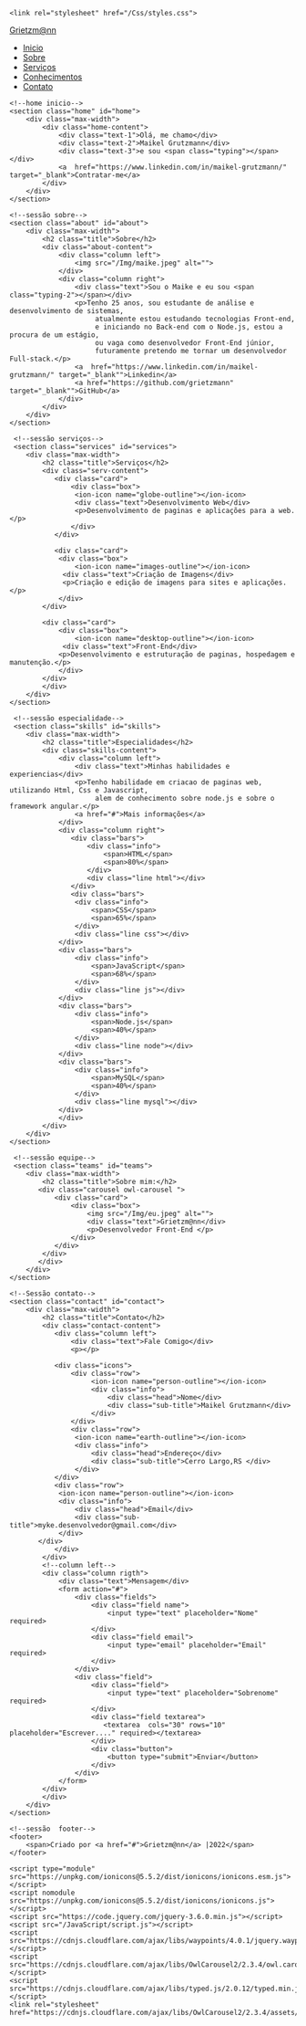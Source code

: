 <!DOCTYPE html>
<html lang="en">
<head>
    <meta charset="UTF-8">
    <meta http-equiv="X-UA-Compatible" content="IE=edge">
    <meta name="viewport" content="width=device-width, initial-scale=1.0">
    <link rel="icon" type="image/png" sizes="16x16"  href="/Img/bug-outline.svg">
    <meta name="msapplication-TileColor" content="#ffffff">
    <meta name="theme-color" content="#ffffff">
    <title>Grietzm@nn</title>

    
    <link rel="stylesheet" href="/Css/styles.css">
</head>
<body>
    <div class="scroll-up-btn">
        <ion-icon name="chevron-up-outline"></ion-icon>
    </div>
    <div class="navbar">
        <div class="max-width">
            <div class="logo"><a href="#">Grietz<span>m@nn</span></a></div>
            <ul class="menu">
                <li><a href="#home">Inicio</a></li>
                <li><a href="#about">Sobre</a></li>
                <li><a href="#services">Serviços</a></li>
                <li><a href="#skills">Conhecimentos</a></li>
                <li><a href="#contact">Contato</a></li>
            </ul>
            <div class="menu-btn">
                <ion-icon name="menu-outline"></ion-icon>
            </div>
        </div>
    </div>

    <!--home inicio-->
    <section class="home" id="home">
        <div class="max-width">
            <div class="home-content">
                <div class="text-1">Olá, me chamo</div>
                <div class="text-2">Maikel Grutzmann</div>
                <div class="text-3">e sou <span class="typing"></span></div>
                <a  href="https://www.linkedin.com/in/maikel-grutzmann/" target="_blank">Contratar-me</a>
            </div>
        </div>
    </section>

    <!--sessão sobre-->
    <section class="about" id="about">
        <div class="max-width">
            <h2 class="title">Sobre</h2>
            <div class="about-content">
                <div class="column left">
                    <img src="/Img/maike.jpeg" alt="">
                </div>
                <div class="column right">
                    <div class="text">Sou o Maike e eu sou <span class="typing-2"></span></div>
                    <p>Tenho 25 anos, sou estudante de análise e desenvolvimento de sistemas,
                         atualmente estou estudando tecnologias Front-end, 
                         e iniciando no Back-end com o Node.js, estou a procura de um estágio, 
                         ou vaga como desenvolvedor Front-End júnior, 
                         futuramente pretendo me tornar um desenvolvedor Full-stack.</p>  
                    <a  href="https://www.linkedin.com/in/maikel-grutzmann/" target="_blank"">Linkedin</a>   
                    <a href="https://github.com/grietzmann" target="_blank"">GitHub</a>
                </div>
            </div>
        </div>
    </section>

     <!--sessão serviços-->
     <section class="services" id="services">
        <div class="max-width">
            <h2 class="title">Serviços</h2>
            <div class="serv-content">
               <div class="card">
                   <div class="box">
                    <ion-icon name="globe-outline"></ion-icon>
                    <div class="text">Desenvolvimento Web</div>
                    <p>Desenvolvimento de paginas e aplicações para a web.</p>
                   </div>
               </div>

               <div class="card">
                <div class="box">
                    <ion-icon name="images-outline"></ion-icon>
                 <div class="text">Criação de Imagens</div>
                 <p>Criação e edição de imagens para sites e aplicações.</p>
                </div>
            </div>

            <div class="card">
                <div class="box">
                    <ion-icon name="desktop-outline"></ion-icon>
                 <div class="text">Front-End</div>
                <p>Desenvolvimento e estruturação de paginas, hospedagem e manutenção.</p>              
                </div>
            </div>
            </div>
        </div>
    </section>

     <!--sessão especialidade-->
     <section class="skills" id="skills">
        <div class="max-width">
            <h2 class="title">Especialidades</h2>
            <div class="skills-content">
                <div class="column left">
                    <div class="text">Minhas habilidades e experiencias</div>
                    <p>Tenho habilidade em criacao de paginas web, utilizando Html, Css e Javascript,
                         alem de conhecimento sobre node.js e sobre o framework angular.</p>
                    <a href="#">Mais informações</a>
                </div>
                <div class="column right">
                   <div class="bars">
                       <div class="info">
                           <span>HTML</span>
                           <span>80%</span>
                       </div>
                       <div class="line html"></div>
                   </div>
                   <div class="bars">
                    <div class="info">
                        <span>CSS</span>
                        <span>65%</span>
                    </div>
                    <div class="line css"></div>
                </div>
                <div class="bars">
                    <div class="info">
                        <span>JavaScript</span>
                        <span>68%</span>
                    </div>
                    <div class="line js"></div>
                </div>
                <div class="bars">
                    <div class="info">
                        <span>Node.js</span>
                        <span>40%</span>
                    </div>
                    <div class="line node"></div>
                </div>
                <div class="bars">
                    <div class="info">
                        <span>MySQL</span>
                        <span>40%</span>
                    </div>
                    <div class="line mysql"></div>
                </div>
                </div>
            </div>
        </div>
    </section>

     <!--sessão equipe-->
     <section class="teams" id="teams">
        <div class="max-width">
            <h2 class="title">Sobre mim:</h2>
           <div class="carousel owl-carousel ">
               <div class="card">
                   <div class="box">
                       <img src="/Img/eu.jpeg" alt="">
                       <div class="text">Grietzm@nn</div>
                       <p>Desenvolvedor Front-End </p>
                   </div>
               </div>
            </div>
           </div>
        </div>
    </section>

    <!--Sessão contato-->
    <section class="contact" id="contact">
        <div class="max-width">
            <h2 class="title">Contato</h2>
            <div class="contact-content">
               <div class="column left">
                   <div class="text">Fale Comigo</div>
                   <p></p>
               
               <div class="icons">
                   <div class="row">
                        <ion-icon name="person-outline"></ion-icon>
                        <div class="info">
                            <div class="head">Nome</div>
                            <div class="sub-title">Maikel Grutzmann</div>
                        </div>
                   </div>
                   <div class="row">
                    <ion-icon name="earth-outline"></ion-icon>
                    <div class="info">
                        <div class="head">Endereço</div>
                        <div class="sub-title">Cerro Largo,RS </div>
                    </div>
               </div>
               <div class="row">
                <ion-icon name="person-outline"></ion-icon>
                <div class="info">
                    <div class="head">Email</div>
                    <div class="sub-title">myke.desenvolvedor@gmail.com</div>
                </div>
           </div>
               </div>
            </div>
            <!--column left-->
            <div class="column rigth">
                <div class="text">Mensagem</div>
                <form action="#">
                    <div class="fields">
                        <div class="field name">
                            <input type="text" placeholder="Nome" required>
                        </div>
                        <div class="field email">
                            <input type="email" placeholder="Email" required>
                        </div>
                    </div>
                    <div class="field">
                        <div class="field">
                            <input type="text" placeholder="Sobrenome" required>
                        </div>
                        <div class="field textarea">
                           <textarea  cols="30" rows="10" placeholder="Escrever...." required></textarea>
                        </div>
                        <div class="button">
                            <button type="submit">Enviar</button>
                        </div>
                    </div>
                </form>
            </div>
            </div>
        </div>
    </section>

    <!--sessão  footer-->
    <footer>
        <span>Criado por <a href="#">Grietzm@nn</a> |2022</span>
    </footer>

    <script type="module" src="https://unpkg.com/ionicons@5.5.2/dist/ionicons/ionicons.esm.js"></script>
    <script nomodule src="https://unpkg.com/ionicons@5.5.2/dist/ionicons/ionicons.js"></script>
    <script src="https://code.jquery.com/jquery-3.6.0.min.js"></script>
    <script src="/JavaScript/script.js"></script>
    <script src="https://cdnjs.cloudflare.com/ajax/libs/waypoints/4.0.1/jquery.waypoints.min.js"></script>
    <script src="https://cdnjs.cloudflare.com/ajax/libs/OwlCarousel2/2.3.4/owl.carousel.min.js"></script>
    <script src="https://cdnjs.cloudflare.com/ajax/libs/typed.js/2.0.12/typed.min.js"></script>
    <link rel="stylesheet" href="https://cdnjs.cloudflare.com/ajax/libs/OwlCarousel2/2.3.4/assets/owl.carousel.min.css">

</body>
</html>